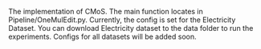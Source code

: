 The implementation of CMoS. The main function locates in Pipeline/OneMulEdit.py. Currently, the config is set for the Electricity Dataset. You can download Electricity dataset to the data folder to run the experiments. Configs for all datasets will be added soon.